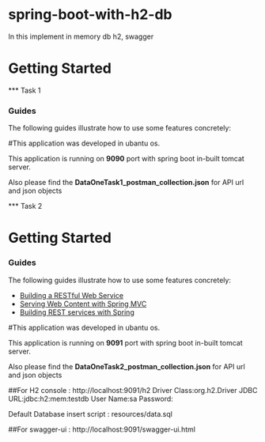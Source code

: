 # spring-boot-with-h2-db
In this implement in memory db h2, swagger


# Getting Started

*** Task 1
### Guides
The following guides illustrate how to use some features concretely:

#This application was developed in ubantu os.

This application is running on **9090** port with spring boot in-built tomcat server.

Also please find the **DataOneTask1_postman_collection.json** for API url and json objects

*** Task 2

# Getting Started

### Guides
The following guides illustrate how to use some features concretely:

* [Building a RESTful Web Service](https://spring.io/guides/gs/rest-service/)
* [Serving Web Content with Spring MVC](https://spring.io/guides/gs/serving-web-content/)
* [Building REST services with Spring](https://spring.io/guides/tutorials/bookmarks/)

#This application was developed in ubantu os.

This application is running on **9091** port with spring boot in-built tomcat server.

Also please find the **DataOneTask2_postman_collection.json** for API url and json objects

##For H2 console : http://localhost:9091/h2
Driver Class:org.h2.Driver
JDBC URL:jdbc:h2:mem:testdb
User Name:sa
Password:

Default Database insert script : resources/data.sql

##For swagger-ui : http://localhost:9091/swagger-ui.html
